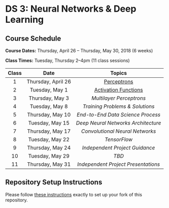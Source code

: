 # DS 3: Neural Networks & Deep Learning

## Course Schedule

**Course Dates:** Thursday, April 26 – Thursday, May 30, 2018 (6 weeks)

**Class Times:** Tuesday, Thursday 2–4pm (11 class sessions)

| Class |        Date         |               Topics                |
|:-----:|:-------------------:|:-----------------------------------:|
|   1   |  Thursday, April 26 | [Perceptrons]                       |
|   2   |   Tuesday, May 1    | [Activation Functions]              |
|   3   |  Thursday, May 3    | *Multilayer Perceptrons*            |
|   4   |   Tuesday, May 8    | *Training Problems & Solutions*     |
|   5   |  Thursday, May 10   | *End-to-End Data Science Process*   |
|   6   |   Tuesday, May 15   | *Deep Neural Networks Architecture* |
|   7   |  Thursday, May 17   | *Convolutional Neural Networks*     |
|   8   |   Tuesday, May 22   | *TensorFlow*                        |
|   9   |  Thursday, May 24   | *Independent Project Guidance*      |
|  10   |   Tuesday, May 29   | *TBD*                               |
|  11   |  Thursday, May 31   | *Independent Project Presentations* |


## Repository Setup Instructions

Please follow [these instructions](Setup.md) exactly to set up your fork of this repository.


[Perceptrons]: topics/Perceptrons.md
[Activation Functions]: topics/ActivationFunctions.md
